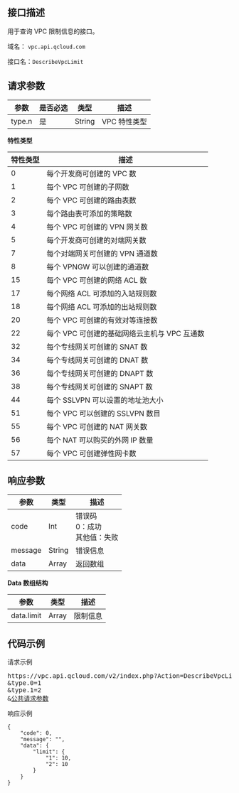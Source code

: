 ## 接口描述 
用于查询 VPC 限制信息的接口。

域名： `vpc.api.qcloud.com`

接口名：`DescribeVpcLimit`

## 请求参数
| 参数 | 是否必选 | 类型 | 描述  |
| -------- | ------ | ------ | ------- |
| type.n   | 是      | String | VPC 特性类型 |

**特性类型**

| 特性类型 | 描述                 |
| -------- | ----------------------- |
| 0        | 每个开发商可创建的 VPC 数           |
| 1        | 每个 VPC 可创建的子网数            |
| 2        | 每个 VPC 可创建的路由表数           |
| 3        | 每个路由表可添加的策略数            |
| 4        | 每个 VPC 可创建的 VPN 网关数         |
| 5        | 每个开发商可创建的对端网关数          |
| 7        | 每个对端网关可创建的 VPN 通道数        |
| 8        | 每个 VPNGW 可以创建的通道数         |
| 15       | 每个 VPC 可创建的网络 ACL 数         |
| 17       | 每个网络 ACL 可添加的入站规则数        |
| 18       | 每个网络 ACL 可添加的出站规则数        |
| 20       | 每个 VPC 可创建的有效对等连接数        |
| 22       | 每个 VPC 可创建的基础网络云主机与 VPC 互通数 |
| 32       | 每个专线网关可创建的 SNAT 数         |
| 34       | 每个专线网关可创建的 DNAT 数         |
| 36       | 每个专线网关可创建的 DNAPT 数        |
| 38       | 每个专线网关可创建的 SNAPT 数        |
| 44       | 每个 SSLVPN 可以设置的地址池大小      |
| 51       | 每个 VPC 可以创建的 SSLVPN 数目      |
| 55       | 每个 VPC 可创建的 NAT 网关数         |
| 56       | 每个 NAT 可以购买的外网 IP 数量        |
| 57       | 每个 VPC 可创建弹性网卡数           |

## 响应参数
| 参数 | 类型 | 描述         |
| -------- | ------ | --------------- |
| code     | Int    | 错误码</br>0：成功</br>其他值：失败 |
| message  | String | 错误信息            |
| data     | Array  | 返回数组            |

**Data 数组结构**

| 参数 | 类型 | 描述         |
| -------- | ------ | --------------- |
| data.limit | Array  | 限制信息   |

## 代码示例 
请求示例
<pre>
https://vpc.api.qcloud.com/v2/index.php?Action=DescribeVpcLimit
&type.0=1
&type.1=2
&<a href="https://cloud.tencent.com/doc/api/229/6976">公共请求参数</a>
</pre>

响应示例
```
{
    "code": 0,
    "message": "",
    "data": {
        "limit": {
            "1": 10,
            "2": 10
        }
    }
}
```
